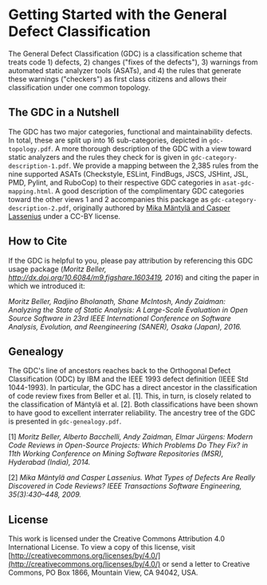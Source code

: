 # Getting Started with the General Defect Classification
The General Defect Classification (GDC) is a classification scheme that treats code 1) defects, 2) changes ("fixes of the defects"), 3) warnings from automated static analyzer tools (ASATs), and 4) the rules that generate these warnings ("checkers") as first class citizens and allows their classification under one common topology.

## The GDC in a Nutshell
The GDC has two major categories, functional and maintainability defects. In total, these are split up into 16 sub-categories, depicted in `gdc-topology.pdf`. A more thorough description of the GDC with a view toward static analyzers and the rules they check for is given in `gdc-category-description-1.pdf`. We provide a mapping between the 2,385 rules from the nine supported ASATs (Checkstyle, ESLint, FindBugs, JSCS, JSHint, JSL, PMD, Pylint, and RuboCop) to their respective GDC categories in `asat-gdc-mapping.html`. A good description of the complimentary GDC categories toward the other views 1 and 2 accompanies this package as `gdc-category-description-2.pdf`, originally authored by [Mika Mäntylä and Casper Lassenius](https://dx.doi.org/10.6084/m9.figshare.689805) under a CC-BY license.

## How to Cite
If the GDC is helpful to you, please pay attribution by referencing this GDC usage package (*Moritz Beller, http://dx.doi.org/10.6084/m9.figshare.1603419, 2016*) and citing the paper in which we introduced it:

*Moritz Beller, Radjino Bholanath, Shane McIntosh, Andy Zaidman: Analyzing the State of Static Analysis: A Large-Scale Evaluation in Open Source Software in 23rd IEEE International Conference on Software Analysis, Evolution, and Reengineering (SANER), Osaka (Japan), 2016.*

## Genealogy
The GDC's line of ancestors reaches back to the Orthogonal Defect Classification (ODC) by IBM and the IEEE 1993 defect definition (IEEE Std 1044-1993). In particular, the GDC has a direct ancestor in the classification of code review fixes from Beller et al. [1]. This, in turn, is closely related to the classification of Mäntylä et al. [2]. Both classifications have been shown to have good to excellent interrater reliability. The ancestry tree of the GDC is presented in `gdc-genealogy.pdf`. 

[1] *Moritz Beller, Alberto Bacchelli, Andy Zaidman, Elmar Jürgens: Modern Code Reviews in Open-Source Projects: Which Problems Do They Fix? in 11th Working Conference on Mining Software Repositories (MSR), Hyderabad (India), 2014.*

[2] *Mika Mäntylä and Casper Lassenius. What Types of Defects Are Really Discovered in Code Reviews? IEEE Transactions Software Engineering, 35(3):430–448, 2009.*


## License
This work is licensed under the Creative Commons Attribution 4.0 International License. To view a copy of this license, visit [http://creativecommons.org/licenses/by/4.0/](http://creativecommons.org/licenses/by/4.0/) or send a letter to Creative Commons, PO Box 1866, Mountain View, CA 94042, USA.

